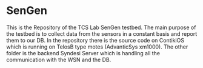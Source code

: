 # SenGen

This is the Repository of the TCS Lab SenGen testbed. The main purpose of the testbed is to collect data from the sensors in a constant
basis and report them to our DB. In the repository there is the source code on ContikiOS which is running on TelosB type motes 
(AdvanticSys xm1000).
The other folder is the backend Syndesi Server which is handling all the communication with the WSN and the DB. 
